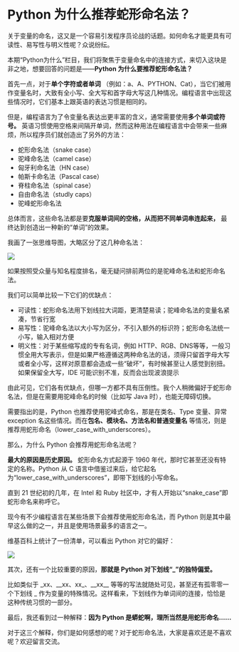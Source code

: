 # Python 为什么推荐蛇形命名法？

关于变量的命名，这又是一个容易引发程序员论战的话题。如何命名才能更具有可读性、易写性与明义性呢？众说纷纭。

本期“Python为什么”栏目，我们将聚焦于变量命名中的连接方式，来切入这块是非之地，想要回答的问题是——**Python 为什么要推荐蛇形命名法？** 

首先一点，对于**单个字符或者单词** （例如：a、A、PYTHON、Cat），当它们被用作变量名时，大致有全小写、全大写和首字母大写这几种情况。编程语言中出现这些情况时，它们基本上跟英语的表达习惯是相同的。

但是，编程语言为了令变量名表达出更丰富的含义，通常需要使用**多个单词或符号。** 英语习惯使用空格来间隔开单词，然而这种用法在编程语言中会带来一些麻烦，所以程序员们就创造出了另外的方法：

- 蛇形命名法（snake case）
- 驼峰命名法（camel case）
- 匈牙利命名法（HN case）
- 帕斯卡命名法（Pascal case）
- 脊柱命名法（spinal case）
- 自由命名法（studly caps）
- 驼峰蛇形命名法

总体而言，这些命名法都是要**克服单词间的空格，从而把不同单词串连起来，** 最终达到创造出一种新的“单词”的效果。

我画了一张思维导图，大略区分了这几种命名法：

![](http://ww1.sinaimg.cn/large/68b02e3bgy1gftdftdlvtj20z30nqgo6.jpg)

如果按照受众量与知名程度排名，毫无疑问排前两位的是驼峰命名法和蛇形命名法。

我们可以简单比较一下它们的优缺点：

- 可读性：蛇形命名法用下划线拉大词距，更清楚易读；驼峰命名法的变量名紧凑，节省行宽
- 易写性：驼峰命名法以大小写为区分，不引入额外的标识符；蛇形命名法统一小写，输入相对方便
- 明义性：对于某些缩写成的专有名词，例如 HTTP、RGB、DNS等等，一般习惯全用大写表示，但是如果严格遵循这两种命名法的话，须得只留首字母大写或者全小写，这样对原意都会造成一些“破坏”，有时候甚至让人感觉到别扭。如果保留全大写，IDE 可能识别不准，反而会出现波浪提示

由此可见，它们各有优缺点，但哪一方都不具有压倒性。我个人稍微偏好于蛇形命名法，但是在需要用驼峰命名的时候（比如写 Java 时），也能无障碍切换。

需要指出的是，Python 也推荐使用驼峰式命名，那是在类名、Type 变量、异常 exception 名这些情况。而在**包名、模块名、方法名和普通变量名** 等情况，则是推荐用蛇形命名（lower_case_with_underscores）。

那么，为什么 Python 会推荐用蛇形命名法呢？

**最大的原因是历史原因。** 蛇形命名方式起源于 1960 年代，那时它甚至还没有特定的名称。Python 从 C 语言中借鉴过来后，给它起名为“lower_case_with_underscores”，即带下划线的小写命名。

直到 21 世纪初的几年，在 Intel 和 Ruby 社区中，才有人开始以“snake_case”即蛇形命名来称呼它。

现今有不少编程语言在某些场景下会推荐使用蛇形命名法，而 Python 则是其中最早这么做的之一，并且是使用场景最多的语言之一。

维基百科上统计了一份清单，可以看出 Python 对它的偏好：

![](http://ww1.sinaimg.cn/large/68b02e3bgy1gfvnmbxjqgj20tm0g5wfq.jpg)

其次，还有一个比较重要的原因，**那就是 Python 对下划线“_”的独特偏爱。** 

比如类似于 \_xx、\_\_xx、xx\_、\_\_xx\_\_ 等等的写法就随处可见，甚至还有孤零零一个下划线 \_ 作为变量的特殊情况。这样看来，下划线作为单词间的连接，恰恰是这种传统习惯的一部分。

最后，我还看到过一种解释：**因为 Python 是蟒蛇啊，理所当然是用蛇形命名……** 

对于这三个解释，你们是如何感想的呢？对于蛇形命名法，大家是喜欢还是不喜欢呢？欢迎留言交流。
